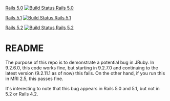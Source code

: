[Rails 5.0](https://github.com/mogman1/protobuf_error_app/tree/rails50) [![Build Status Rails 5.0](https://travis-ci.com/mogman1/protobuf_error_app.svg?branch=rails50)](https://travis-ci.com/mogman1/protobuf_error_app)

[Rails 5.1](https://github.com/mogman1/protobuf_error_app)              [![Build Status Rails 5.1](https://travis-ci.com/mogman1/protobuf_error_app.svg?branch=master)](https://travis-ci.com/mogman1/protobuf_error_app)

[Rails 5.2](https://github.com/mogman1/protobuf_error_app/tree/rails52) [![Build Status Rails 5.2](https://travis-ci.com/mogman1/protobuf_error_app.svg?branch=rails52)](https://travis-ci.com/mogman1/protobuf_error_app)

# README

The purpose of this repo is to demonstrate a potential bug in JRuby.  In 9.2.6.0, this code works fine, but starting
in 9.2.7.0 and continuing to the latest version (9.2.11.1 as of now) this fails.  On the other hand, if you run this
in MRI 2.5, this passes fine.

It's interesting to note that this bug appears in Rails 5.0 and 5.1, but not in 5.2 or Rails 4.2.
